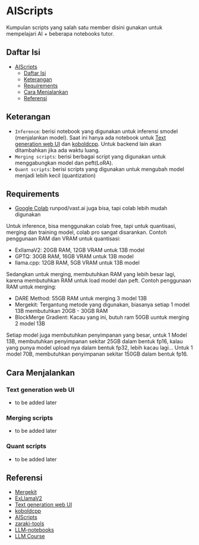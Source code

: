 # AIScripts
Kumpulan scripts yang salah satu member disini gunakan untuk mempelajari AI + beberapa notebooks tutor.


## Daftar Isi
- [AIScripts](#aiscripts)
  - [Daftar Isi](#daftar-isi)
  - [Keterangan](#keterangan)
  - [Requirements](#requirements)
  - [Cara Menjalankan](#cara-menjalankan)
  - [Referensi](#referensi)

## Keterangan
- `Inference`: berisi notebook yang digunakan untuk inferensi smodel (menjalankan model). Saat ini hanya ada notebook untuk [Text generation web UI](https://github.com/oobabooga/text-generation-webui) dan [koboldcpp](https://github.com/LostRuins/koboldcpp). Untuk backend lain akan ditambahkan jika ada waktu luang.
- `Merging scripts`: berisi berbagai script yang digunakan untuk menggabungkan model dan peft(LoRA).
- `Quant scripts`: berisi scripts yang digunakan untuk mengubah model menjadi lebih kecil (quantization)

## Requirements
- [Google Colab](https://colab.research.google.com/)
runpod/vast.ai juga bisa, tapi colab lebih mudah digunakan 

Untuk inference, bisa menggunakan colab free, tapi untuk quantisasi, merging dan training model, colab pro sangat disarankan. Contoh penggunaan RAM dan VRAM untuk quantisasi:

- ExllamaV2: 20GB RAM, 12GB VRAM untuk 13B model
- GPTQ: 30GB RAM, 16GB VRAM untuk 13B model
- llama.cpp: 12GB RAM, 5GB VRAM untuk 13B model

Sedangkan untuk merging, membutuhkan RAM yang lebih besar lagi, karena membutuhkan RAM untuk load model dan peft. Contoh penggunaan RAM untuk merging:

- DARE Method: 55GB RAM untuk merging 3 model 13B
- Mergekit: Tergantung metode yang digunakan, biasanya setiap 1 model 13B membutuhkan 20GB - 30GB RAM
- BlockMerge Gradient: Kacau yang ini, butuh ram 50GB uuntuk merging 2 model 13B

Setiap model juga membutuhkan penyimpanan yang besar, untuk 1 Model 13B, membutuhkan penyimpanan sekitar 25GB dalam bentuk fp16, kalau yang punya model upload nya dalam bentuk fp32, lebih kacau lagi... Untuk 1 model 70B, membutuhkan penyimpanan sekitar 150GB dalam bentuk fp16.


## Cara Menjalankan

### Text generation web UI
- to be added later

### Merging scripts
- to be added later

### Quant scripts
- to be added later

## Referensi
- [Mergekit](https://github.com/cg123/mergekit)
- [ExLlamaV2](https://github.com/turboderp/exllamav2)
- [Text generation web UI](https://github.com/oobabooga/text-generation-webui)
- [koboldcpp](https://github.com/LostRuins/koboldcpp)
- [AIScripts](https://github.com/TheBlokeAI/AIScripts)
- [zaraki-tools](https://github.com/zarakiquemparte/zaraki-tools)
- [LLM-notebooks](https://github.com/DocShotgun/LLM-notebooks)
- [LLM Course](https://github.com/mlabonne/llm-course)
